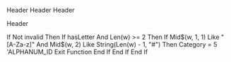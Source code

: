 
Header
 Header
 Header

 Header
 
 
 
 
 If Not invalid Then
        If hasLetter And Len(w) >= 2 Then
            If Mid$(w, 1, 1) Like "[A-Za-z]" And Mid$(w, 2) Like String(Len(w) - 1, "#") Then
                Category = 5 'ALPHANUM_ID
                Exit Function
            End If
        End If
    End If
